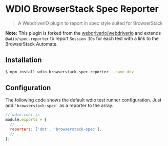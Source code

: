 WDIO BrowserStack Spec Reporter
==================

> A WebdriverIO plugin to report in spec style suited for BrowserStack

__Note:__ This plugin is forked from the [webdriverio/webdriverio](https://github.com/webdriverio/webdriverio) and extends `@wdio/spec-reporter` to report `Session IDs` for each test with a link to the BrowserStack Automate.

## Installation

```sh
$ npm install wdio-browserstack-spec-reporter --save-dev
```

## Configuration

The following code shows the default wdio test runner configuration. Just add `'browserstack-spec'` as a reporter
to the array.

```js
// wdio.conf.js
module.exports = {
  // ...
  reporters: ['dot', 'browserstack-spec'],
  // ...
};
```
